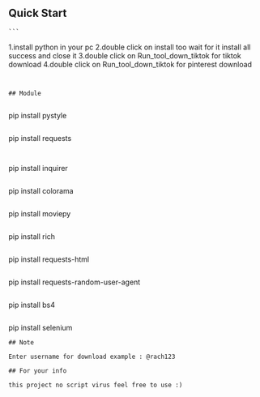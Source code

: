 ## Quick Start
    ```
   1.install python in your pc
   2.double click on install too wait for it install all success and close it 
   3.double click on Run_tool_down_tiktok for tiktok download 
   4.double click on Run_tool_down_tiktok for pinterest download 
   ```


## Module


```
pip install pystyle
```

```
pip install requests 
```


```
pip install inquirer
```

```
pip install colorama
```

```
pip install moviepy
```

```
pip install rich
```

```
pip install requests-html
```

```
pip install requests-random-user-agent
```

```
pip install bs4
```

```
pip install selenium
```
## Note 

Enter username for download example : @rach123

## For your info 

this project no script virus feel free to use :)

